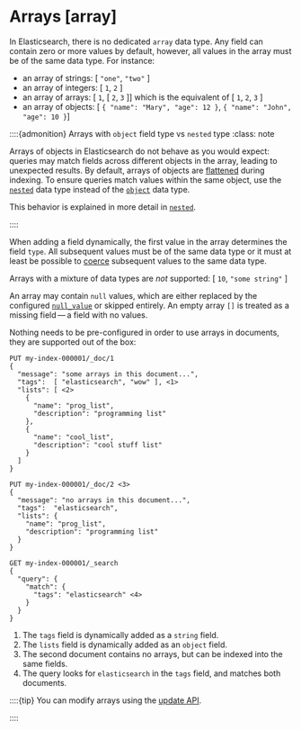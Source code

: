 # Arrays [array]

In Elasticsearch, there is no dedicated `array` data type. Any field can contain zero or more values by default, however, all values in the array must be of the same data type. For instance:

* an array of strings: [ `"one"`, `"two"` ]
* an array of integers: [ `1`, `2` ]
* an array of arrays: [ `1`, [ `2`, `3` ]] which is the equivalent of [ `1`, `2`, `3` ]
* an array of objects: [ `{ "name": "Mary", "age": 12 }`, `{ "name": "John", "age": 10 }`]

::::{admonition} Arrays with `object` field type vs `nested` type
:class: note

Arrays of objects in Elasticsearch do not behave as you would expect: queries may match fields across different objects in the array, leading to unexpected results. By default, arrays of objects are [flattened](nested.md#nested-arrays-flattening-objects) during indexing. To ensure queries match values within the same object, use the [`nested`](nested.md) data type instead of the [`object`](object.md) data type.

This behavior is explained in more detail in [`nested`](nested.md#nested-arrays-flattening-objects).

::::


When adding a field dynamically, the first value in the array determines the field `type`. All subsequent values must be of the same data type or it must at least be possible to [coerce](coerce.md) subsequent values to the same data type.

Arrays with a mixture of data types are *not* supported: [ `10`, `"some string"` ]

An array may contain `null` values, which are either replaced by the configured [`null_value`](null-value.md) or skipped entirely. An empty array `[]` is treated as a missing field — a field with no values.

Nothing needs to be pre-configured in order to use arrays in documents, they are supported out of the box:

```console
PUT my-index-000001/_doc/1
{
  "message": "some arrays in this document...",
  "tags":  [ "elasticsearch", "wow" ], <1>
  "lists": [ <2>
    {
      "name": "prog_list",
      "description": "programming list"
    },
    {
      "name": "cool_list",
      "description": "cool stuff list"
    }
  ]
}

PUT my-index-000001/_doc/2 <3>
{
  "message": "no arrays in this document...",
  "tags":  "elasticsearch",
  "lists": {
    "name": "prog_list",
    "description": "programming list"
  }
}

GET my-index-000001/_search
{
  "query": {
    "match": {
      "tags": "elasticsearch" <4>
    }
  }
}
```

1. The `tags` field is dynamically added as a `string` field.
2. The `lists` field is dynamically added as an `object` field.
3. The second document contains no arrays, but can be indexed into the same fields.
4. The query looks for `elasticsearch` in the `tags` field, and matches both documents.


::::{tip} 
You can modify arrays using the [update API](docs-update.md#update-api-example).

::::


